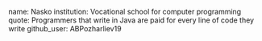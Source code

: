 name: Nasko 
institution: Vocational school for computer programming
quote: Programmers that write in Java are paid for every line of code they write
github_user: ABPozharliev19